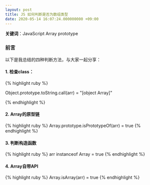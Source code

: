 ```yaml
---
layout: post
title: JS 如何判断是否为数组类型
date: 2020-05-14 16:07:24.000000000 +09:00
---
```


**关键词**：JavaScript Array prototype

### 前言
以下是我总结的四种判断方法，与大家一起分享：

#### 1. 检查class：
{% highlight ruby %}

Object.prototype.toString.call(arr) = "[object Array]"

{% endhighlight %}

#### 2. Array的原型链
{% highlight ruby %}
Array.prototype.isPrototypeOf(arr) = true
{% endhighlight %}

#### 3. 判断构造函数
{% highlight ruby %}
arr instanceof Array = true
{% endhighlight %}

#### 4. Array自带API
{% highlight ruby %}
Array.isArray(arr) = true
{% endhighlight %}

